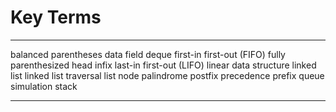 Key Terms
=========

  --------------------------- -------------------------- -----------------------
  balanced parentheses        data field                 deque
  first-in first-out (FIFO)   fully parenthesized        head
  infix                       last-in first-out (LIFO)   linear data structure
  linked list                 linked list traversal      list
  node                        palindrome                 postfix
  precedence                  prefix                     queue
  simulation                  stack                      
  --------------------------- -------------------------- -----------------------


